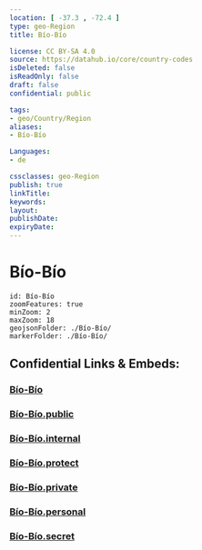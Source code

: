 ```yaml
---
location: [ -37.3 , -72.4 ] 
type: geo-Region
title: Bío-Bío

license: CC BY-SA 4.0
source: https://datahub.io/core/country-codes
isDeleted: false
isReadOnly: false
draft: false
confidential: public

tags:
- geo/Country/Region
aliases:
- Bío-Bío

Languages:
- de

cssclasses: geo-Region
publish: true
linkTitle: 
keywords: 
layout: 
publishDate: 
expiryDate: 
---
```


# Bío-Bío

```leaflet
id: Bío-Bío
zoomFeatures: true 
minZoom: 2 
maxZoom: 18
geojsonFolder: ./Bío-Bío/
markerFolder: ./Bío-Bío/
```


## Confidential Links & Embeds: 

### [Bío-Bío](/_Standards/Earth/Continent/America~South/Chile/regions~Chile/Bío-Bío.md) 

### [Bío-Bío.public](/_public/Earth/Continent/America~South/Chile/regions~Chile/Bío-Bío.public.md) 

### [Bío-Bío.internal](/_internal/Earth/Continent/America~South/Chile/regions~Chile/Bío-Bío.internal.md) 

### [Bío-Bío.protect](/_protect/Earth/Continent/America~South/Chile/regions~Chile/Bío-Bío.protect.md) 

### [Bío-Bío.private](/_private/Earth/Continent/America~South/Chile/regions~Chile/Bío-Bío.private.md) 

### [Bío-Bío.personal](/_personal/Earth/Continent/America~South/Chile/regions~Chile/Bío-Bío.personal.md) 

### [Bío-Bío.secret](/_secret/Earth/Continent/America~South/Chile/regions~Chile/Bío-Bío.secret.md)

